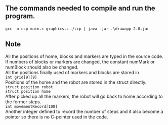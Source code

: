 ## The commands needed to compile and run the program.
`gcc -o ccp main.c graphics.c`
`./ccp | java -jar .\drawapp-2.0.jar`

## Note
All the positions of home, blocks and markers are typed in the source code. If numbers of blocks or markers are changed, the constant numMark or numBlock should also be changed.  
All the positions finally used of markers and blocks are stored in   
`int grid[9][9]`  
Positions of the home and the robot are stored in the struct directly.  
`struct position robot`  
`struct position home`  
After picked up all the markers, the robot will go back to home according to the former steps.  
`int movementRecord[100]`  
Another integer defined to record the number of steps and it also become a pointer so there is no C-pointer used in the code.  

